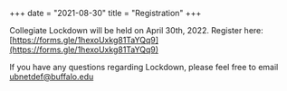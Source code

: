 +++
date = "2021-08-30"
title = "Registration"
+++

Collegiate Lockdown will be held on April 30th, 2022. Register here: [https://forms.gle/1hexoUxkg81TaYQq9](https://forms.gle/1hexoUxkg81TaYQq9)


If you have any questions regarding Lockdown, please feel free to email [ubnetdef@buffalo.edu](mailto:ubnetdef@buffalo.edu)
